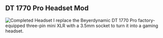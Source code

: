## DT 1770 Pro Headset Mod
![Completed Headset](https://lh3.googleusercontent.com/pw/AL9nZEX0ReXWk0Oi-LbTUOPQf07hcHyEF907H9BU3CTBkfgjv9K9cJ1X41w04j1d8qYpaE7i0l6D1majqeeXKDzsO49GEgDITH4RkE45UFojA24AdoMJU6J7SHwGrPglSFDflonA_lFeDOo0rcBhkCzlWPy8Ig=w1218-h685-no)
I replace the Beyerdynamic DT 1770 Pro factory-equipped three-pin mini XLR with a 3.5mm socket to turn it into a gaming headset.